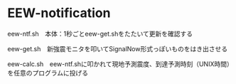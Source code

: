 # EEW-notification
eew-ntf.sh　本体：1秒ごとeew-get.shをたたいて更新を確認する

eew-get.sh　新強震モニタを叩いてSignalNow形式っぽいものをはき出させる

eew-calc.sh　eew-ntf.shに叩かれて現地予測震度、到達予測時刻（UNIX時間）を任意のプログラムに投げる

